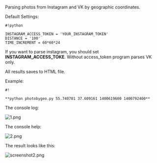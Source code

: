 Parsing photos from Instagram and VK by geographic coordinates.

Default Settings:

```
#!python

INSTAGRAM_ACCESS_TOKEN = 'YOUR_INSTAGRAM_TOKEN'
DISTANCE = '100'
TIME_INCREMENT = 60*60*24
```

If you want to parse instagram, you should set **INSTAGRAM_ACCESS_TOKE**. Without access_token program parses VK only.

All results saves to HTML file.

Example:


```
#!

**python photobygeo.py 55.740701 37.609161 1400619600 1400792400**
```


The console log:

![1.png](https://bitbucket.org/repo/KerG5L/images/3709769959-1.png)

The console help:

![2.png](https://bitbucket.org/repo/KerG5L/images/2817277897-2.png)

The result looks like this:

![screenshot2.png](https://bitbucket.org/repo/KerG5L/images/3473396433-screenshot2.png)